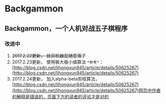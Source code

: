 # Backgammon
## Backgammon，一个人机对战五子棋程序  
### 改进中  
1. ~~2017.2.22更新， 目前机器是随意落子~~  
2. 2017.2.23更新， 使用极大极小值算法 `*参考*`：[http://blog.csdn.net/lihongxun945/article/details/50625267](http://blog.csdn.net/lihongxun945/article/details/50625267)  
3. 2017.2.24更新， 加入alpha-beta剪枝算法，[http://blog.csdn.net/lihongxun945/article/details/50625267](http://blog.csdn.net/lihongxun945/article/details/50625267)网页中作者的解释是错误的，页面下方的读者的评论才是对的
